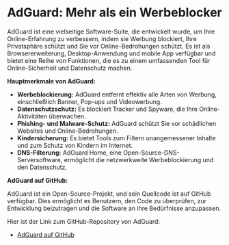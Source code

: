 # AdGuard: Mehr als ein Werbeblocker

AdGuard ist eine vielseitige Software-Suite, die entwickelt wurde, um Ihre Online-Erfahrung zu verbessern, indem sie Werbung blockiert, Ihre Privatsphäre schützt und Sie vor Online-Bedrohungen schützt. Es ist als Browsererweiterung, Desktop-Anwendung und mobile App verfügbar und bietet eine Reihe von Funktionen, die es zu einem umfassenden Tool für Online-Sicherheit und Datenschutz machen.

**Hauptmerkmale von AdGuard:**

* **Werbeblockierung:** AdGuard entfernt effektiv alle Arten von Werbung, einschließlich Banner, Pop-ups und Videowerbung.
* **Datenschutzschutz:** Es blockiert Tracker und Spyware, die Ihre Online-Aktivitäten überwachen.
* **Phishing- und Malware-Schutz:** AdGuard schützt Sie vor schädlichen Websites und Online-Bedrohungen.
* **Kindersicherung:** Es bietet Tools zum Filtern unangemessener Inhalte und zum Schutz von Kindern im Internet.
* **DNS-Filterung:** AdGuard Home, eine Open-Source-DNS-Serversoftware, ermöglicht die netzwerkweite Werbeblockierung und den Datenschutz.

**AdGuard auf GitHub:**

AdGuard ist ein Open-Source-Projekt, und sein Quellcode ist auf GitHub verfügbar. Dies ermöglicht es Benutzern, den Code zu überprüfen, zur Entwicklung beizutragen und die Software an ihre Bedürfnisse anzupassen.

Hier ist der Link zum GitHub-Repository von AdGuard:

* [AdGuard auf GitHub](https://github.com/AdguardTeam)

